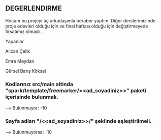 ## DEGERLENDIRME

Hocam bu projeyi üç arkadaşımla beraber yaptım .Diğer derslerimizinde proje ödevleri olduğu için ve final haftası olduğu için değiştirmeyede fırsatımız olmadı .

Yapanlar

Alican Çelik

Emre Meydan

Gürsel Barış Köksal


### Kodlarınız src/main altinda "spark/template/freemarker/<<ad_soyadiniz>>" paketi içerisinde bulunmalı.
--> Bulunmuyor: -10

### Sayfa adları "/<<ad_soyadiniz>>/" şeklinde eşleştirilmeli.
--> Bulunmuyorsa: -10